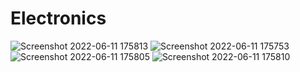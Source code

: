 # Electronics
![Screenshot 2022-06-11 175813](https://user-images.githubusercontent.com/81067208/173187966-79ba0722-cbca-4cda-92b7-99efd4644178.png)
![Screenshot 2022-06-11 175753](https://user-images.githubusercontent.com/81067208/173187968-5d1ca1ca-d148-44af-a151-cd809e855c4f.png)
![Screenshot 2022-06-11 175805](https://user-images.githubusercontent.com/81067208/173187969-62723164-71ba-4c00-b9b5-5f4a632c3e09.png)
![Screenshot 2022-06-11 175810](https://user-images.githubusercontent.com/81067208/173187970-625a2b8a-92ea-4fdb-b6fb-253e3d596925.png)
